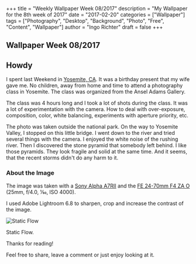 +++
title = "Weekly Wallpaper Week 08/2017"
description = "My Wallpaper for the 8th week of 2017"
date = "2017-02-20"
categories = ["Wallpaper"]
tags = ["Photography", "Desktop", "Background", "Photo", "Free", "Content", "Wallpaper"]
author = "Ingo Richter"
draft = false
+++

## Wallpaper Week 08/2017

## Howdy

I spent last Weekend in [Yosemite, CA](https://en.wikipedia.org/wiki/Yosemite "Yosemite National Park"). It was a birthday present that my wife gave me. No children, away from home and time to attend a photography class in Yosemite. The class was organized from the Ansel Adams Gallery.

The class was 4 hours long and I took a lot of shots during the class. It was a lot of experimentation with the camera. How to deal with over-exposure, composition, color, white balancing, experiments with aperture priority, etc.

The photo was taken outside the national park. On the way to Yosemite Valley, I stopped on this little bridge. I went down to the river and tried several things with the camera. I enjoyed the white noise of the rushing river. Then I discovered the stone pyramid that somebody left behind. I like those pyramids. They look fragile and solid at the same time. And it seems, that the recent storms didn't do any harm to it.

### About the Image

The image was taken with a [Sony Alpha A7RII](https://www.sony.com/electronics/interchangeable-lens-cameras/ilce-7rm2 "Sony Alpha A7RII") and the [FE 24-70mm F4 ZA O](https://www.zeiss.com/camera-lenses/en_us/camera_lenses/csc/variotessartfe42470za.html "FE 24-70mm F4 ZA OS") (25mm, f/4.0, 1⁄60, ISO 4000).

I used Adobe Lightroom 6.8 to sharpen, crop and increase the contrast of the image.

![Static Flow](./static-flow.jpg "Static Flow")

Static Flow.

Thanks for reading!

Feel free to share, leave a comment or just enjoy looking at it.

